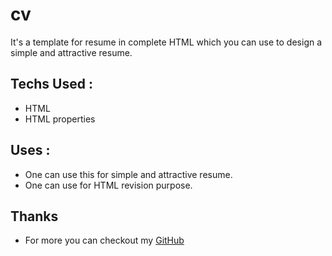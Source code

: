 # cv
It's a template for resume in complete HTML which you can use to design a simple and attractive resume.

## Techs Used :
- HTML
- HTML properties

## Uses :
- One can use this for simple and attractive resume.
- One can use for HTML revision purpose.

## Thanks 
- For more you can checkout my <a href="https://github.com/harshitvijaygupta/">GitHub</a>
